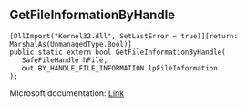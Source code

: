 ## GetFileInformationByHandle

```
[DllImport("Kernel32.dll", SetLastError = true)][return: MarshalAs(UnmanagedType.Bool)]
public static extern bool GetFileInformationByHandle(
   SafeFileHandle hFile,
   out BY_HANDLE_FILE_INFORMATION lpFileInformation
);
```

Microsoft documentation: [Link](https://docs.microsoft.com/en-us/windows/win32/api/fileapi/nf-fileapi-getfileinformationbyhandle)
